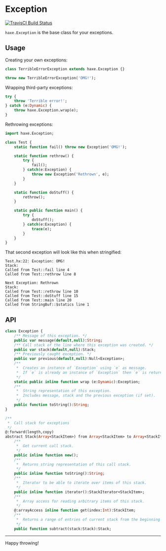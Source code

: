 Exception
=========
[![TravisCI Build Status](https://travis-ci.org/RealyUniqueName/Haxe-Exception.svg?branch=master)](https://github.com/RealyUniqueName/Haxe-Exception)

`haxe.Exception` is the base class for your exceptions.

Usage
--------
Creating your own exceptions:
```haxe
class TerribleErrorException extends haxe.Exception {}

throw new TerribleErrorException('OMG!');
```
Wrapping third-party exceptions:
```haxe
try {
	throw 'Terrible error!';
} catch (e:Dynamic) {
	throw haxe.Exception.wrap(e);
}
```
Rethrowing exceptions:
```haxe
import haxe.Exception;

class Test {
	static function fail() throw new Exception('OMG!');

	static function rethrow() {
		try {
			fail();
		} catch(e:Exception) {
			throw new Exception('Rethrown', e);
		}
	}

	static function doStuff() {
		rethrow();
	}

	static public function main() {
		try {
			doStuff();
		} catch(e:Exception) {
			trace(e);
		}
	}
}
```
That second exception will look like this when stringified:
```
Test.hx:22: Exception: OMG!
Stack:
Called from Test::fail line 4
Called from Test::rethrow line 8

Next Exception: Rethrown
Stack:
Called from Test::rethrow line 10
Called from Test::doStuff line 15
Called from Test::main line 20
Called from StringBuf::$statics line 1
```

API
-------
```haxe
class Exception {
	/** Message of this exception. */
	public var message(default,null):String;
	/** Call stack of the line where this exception was created. */
	public var stack(default,null):Stack;
	/** Previously caught exception. */
	public var previous(default,null):Null<Exception>;
	/**
	 *  Creates an instance of `Exception` using `e` as message.
	 *  If `e` is already an instance of `Exception` then `e` is returned as-is.
	 */
	static public inline function wrap (e:Dynamic):Exception;
	/**
	 *  String representation of this exception.
	 *  Includes message, stack and the previous exception (if set).
	 */
	public function toString():String;
}

/**
 *  Call stack for exceptions
 */
@:forward(length,copy)
abstract Stack(Array<StackItem>) from Array<StackItem> to Array<StackItem> {
	/**
	 *  Get current call stack.
	 */
	public inline function new();
	/**
	 *  Returns string representation of this call stack.
	 */
	public inline function toString():String;
	/**
	 *  Iterator to be able to iterate over items of this stack.
	 */
	public inline function iterator():StackIterator<StackItem>;
	/**
	 *  Array access for reading arbitrary items of this stack.
	 */
	@:arrayAccess inline function get(index:Int):StackItem;
	/**
	 *  Returns a range of entries of current stack from the beginning to the the common part of this and `stack`.
	 */
	public function subtract(stack:Stack):Stack;
```
------
Happy throwing!